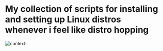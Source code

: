 # My collection of scripts for installing and setting up Linux distros whenever i feel like distro hopping
![context: ](https://user-images.githubusercontent.com/114454115/216882380-0251a607-e8cd-4598-a101-c171acaa5267.jpg)

